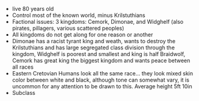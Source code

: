 - live 80 years old
- Control most of the known world, minus Krilstuthians
- Factional issues: 3 kingdoms: Cemork, Dimonae, and Widghelf (also pirates, pillagers, various scattered peoples)
- All kingdoms do not get along for one reason or another
- Dimonae has a racist tyrant king and weath, wants to destroy the Krilstuthians and has large segregated class division through the kingdom, Widghelf is poorest and smallest and king is half Braidwolf, Cemork has great king the biggest kingdom and wants peace between all races
- Eastern Cretovian Humans look all the same race… they look mixed skin color between white and black, although tone can somewhat vary, it is uncommon for any attention to be drawn to this. Average height 5ft 10in
- Subclass